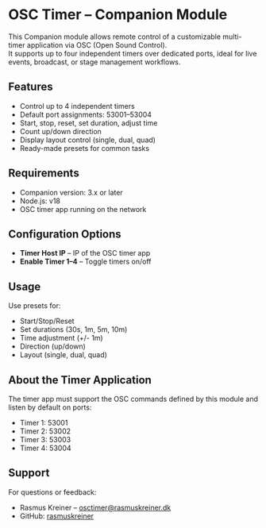 # OSC Timer – Companion Module

This Companion module allows remote control of a customizable multi-timer application via OSC (Open Sound Control).  
It supports up to four independent timers over dedicated ports, ideal for live events, broadcast, or stage management workflows.

## Features

- Control up to 4 independent timers
- Default port assignments: 53001–53004
- Start, stop, reset, set duration, adjust time
- Count up/down direction
- Display layout control (single, dual, quad)
- Ready-made presets for common tasks

## Requirements

- Companion version: 3.x or later
- Node.js: v18
- OSC timer app running on the network

## Configuration Options

- **Timer Host IP** – IP of the OSC timer app
- **Enable Timer 1–4** – Toggle timers on/off

## Usage

Use presets for:
- Start/Stop/Reset
- Set durations (30s, 1m, 5m, 10m)
- Time adjustment (+/- 1m)
- Direction (up/down)
- Layout (single, dual, quad)

## About the Timer Application

The timer app must support the OSC commands defined by this module and listen by default on ports:

- Timer 1: 53001
- Timer 2: 53002
- Timer 3: 53003
- Timer 4: 53004

## Support

For questions or feedback:

- Rasmus Kreiner – osctimer@rasmuskreiner.dk
- GitHub: [rasmuskreiner](https://github.com/rasmuskreiner)